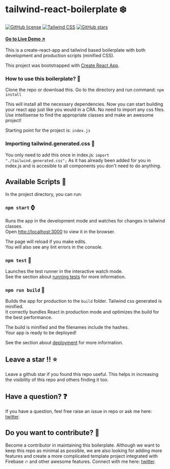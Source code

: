# tailwind-react-boilerplate :snowflake:

[![GitHub license](https://img.shields.io/github/license/toughyear/tailwind-react-boilerplate?style=flat-square)](https://github.com/toughyear/tailwind-react-boilerplate/blob/master/LICENSE) [![Tailwind CSS](https://img.shields.io/badge/tailwind-css-blue?style=flat-square)](https://tailwindcss.com/) [![GitHub stars](https://img.shields.io/github/stars/toughyear/tailwind-react-boilerplate?style=flat-square)](https://github.com/toughyear/tailwind-react-boilerplate/stargazers)

#### [Go to Live Demo :arrow_upper_right:](https://tailwind-react-boilerplate.now.sh/)

This is a create-react-app and tailwind based boilerplate with both development and production scripts (minified CSS).

This project was bootstrapped with [Create React App](https://github.com/facebook/create-react-app).

### How to use this boilerplate? :blue_heart:

Clone the repo or download this. Go to the directory and run command:
`npm install`

This will install all the necessary dependencies.
Now you can start building your react app just like you would in a CRA. No need to import any css files. Use intellisense to find the appropriate classes and make an awesome project!

Starting point for the project is: `index.js`

### Importing tailwind.generated.css :rocket:

You only need to add this once in index.js:
`import "./tailwind.generated.css";`
As it has already been added for you in index.js and is accesible to all components you don't need to do anything.

## Available Scripts :penguin:

In the project directory, you can run:

### `npm start` :watch:

Runs the app in the development mode and watches for changes in tailwind classes.<br />
Open [http://localhost:3000](http://localhost:3000) to view it in the browser.

The page will reload if you make edits.<br />
You will also see any lint errors in the console.

### `npm test` :briefcase:

Launches the test runner in the interactive watch mode.<br />
See the section about [running tests](https://facebook.github.io/create-react-app/docs/running-tests) for more information.

### `npm run build` :hammer:

Builds the app for production to the `build` folder. Tailwind css generated is minified.<br />
It correctly bundles React in production mode and optimizes the build for the best performance.

The build is minified and the filenames include the hashes.<br />
Your app is ready to be deployed!

See the section about [deployment](https://facebook.github.io/create-react-app/docs/deployment) for more information.

## Leave a star !! :star:

Leave a github star if you found this repo useful. This helps in increasing the visibility of this repo and others finding it too.

## Have a question? :question:

If you have a question, feel free raise an issue in repo or ask me here: [twitter](https://twitter.com/RajeevSinghN).

## Do you want to contribute? :gift:

Become a contributor in maintaining this boilerplate.
Although we want to keep this repo as minimal as possible, we are also looking for adding more features and create a more complicated template project integrated with Firebase :fire: and other awesome features. Connect with me here: [twitter](https://twitter.com/RajeevSinghN).
